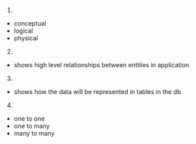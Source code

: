 1.

- conceptual
- logical
- physical

2.

- shows high level relationships between entities in application

3.

- shows how the data will be represented in tables in the db

4.

- one to one
- one to many
- many to many